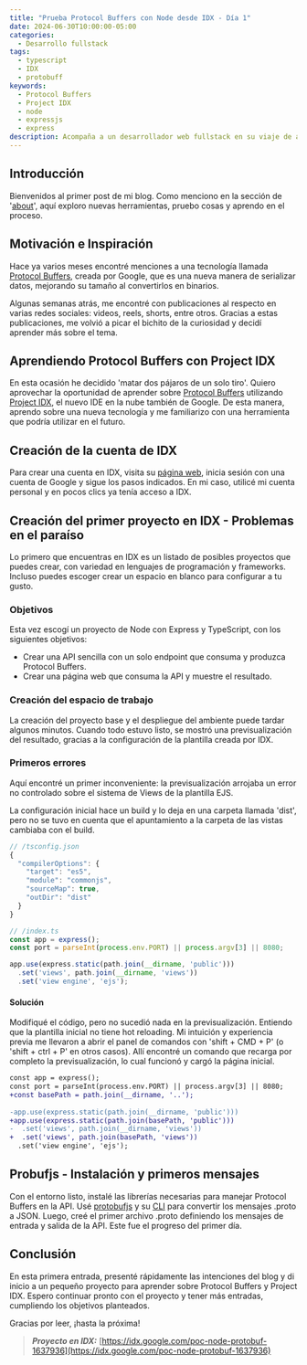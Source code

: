 ```yaml
---
title: "Prueba Protocol Buffers con Node desde IDX - Día 1"
date: 2024-06-30T10:00:00-05:00
categories:
  - Desarrollo fullstack
tags:
  - typescript
  - IDX
  - protobuff
keywords:
  - Protocol Buffers
  - Project IDX
  - node
  - expressjs
  - express
description: Acompaña a un desarrollador web fullstack en su viaje de aprendizaje con Protocol Buffers y Project IDX, el IDE en la nube de Google. Descubre cómo crear una API con Node, Express y TypeScript, resolver problemas y explorar nuevas tecnologías en su primer post.
---
```

## Introducción

Bienvenidos al primer post de mi blog. Como menciono en la sección de '[about](https://joav.github.io/desarrollando-al-desarrollador/about/)', aquí exploro nuevas herramientas, pruebo cosas y aprendo en el proceso.


## Motivación e Inspiración

Hace ya varios meses encontré menciones a una tecnología llamada [Protocol Buffers](https://protobuf.dev/), creada por Google, que es una nueva manera de serializar datos, mejorando su tamaño al convertirlos en binarios.

Algunas semanas atrás, me encontré con publicaciones al respecto en varias redes sociales: videos, reels, shorts, entre otros. Gracias a estas publicaciones, me volvió a picar el bichito de la curiosidad y decidí aprender más sobre el tema.


## Aprendiendo Protocol Buffers con Project IDX

En esta ocasión he decidido 'matar dos pájaros de un solo tiro'. Quiero aprovechar la oportunidad de aprender sobre [Protocol Buffers](https://protobuf.dev/) utilizando [Project IDX](https://idx.dev/), el nuevo IDE en la nube también de Google. De esta manera, aprendo sobre una nueva tecnología y me familiarizo con una herramienta que podría utilizar en el futuro.


## Creación de la cuenta de IDX

Para crear una cuenta en IDX, visita su [página web](https://idx.dev/), inicia sesión con una cuenta de Google y sigue los pasos indicados. En mi caso, utilicé mi cuenta personal y en pocos clics ya tenía acceso a IDX.


## Creación del primer proyecto en IDX - Problemas en el paraíso

Lo primero que encuentras en IDX es un listado de posibles proyectos que puedes crear, con variedad en lenguajes de programación y frameworks. Incluso puedes escoger crear un espacio en blanco para configurar a tu gusto.

### Objetivos

Esta vez escogí un proyecto de Node con Express y TypeScript, con los siguientes objetivos:
* Crear una API sencilla con un solo endpoint que consuma y produzca Protocol Buffers.
* Crear una página web que consuma la API y muestre el resultado.

### Creación del espacio de trabajo

La creación del proyecto base y el despliegue del ambiente puede tardar algunos minutos. Cuando todo estuvo listo, se mostró una previsualización del resultado, gracias a la configuración de la plantilla creada por IDX.

### Primeros errores

Aquí encontré un primer inconveniente: la previsualización arrojaba un error no controlado sobre el sistema de Views de la plantilla EJS.

La configuración inicial hace un build y lo deja en una carpeta llamada 'dist', pero no se tuvo en cuenta que el apuntamiento a la carpeta de las vistas cambiaba con el build.

```js
// /tsconfig.json
{
  "compilerOptions": {
    "target": "es5",
    "module": "commonjs",
    "sourceMap": true,
    "outDir": "dist"
  }
}
```

```ts
// /index.ts
const app = express();
const port = parseInt(process.env.PORT) || process.argv[3] || 8080;

app.use(express.static(path.join(__dirname, 'public')))
  .set('views', path.join(__dirname, 'views'))
  .set('view engine', 'ejs');
```

#### Solución

Modifiqué el código, pero no sucedió nada en la previsualización. Entiendo que la plantilla inicial no tiene hot reloading. Mi intuición y experiencia previa me llevaron a abrir el panel de comandos con 'shift + CMD + P' (o 'shift + ctrl + P' en otros casos). Allí encontré un comando que recarga por completo la previsualización, lo cual funcionó y cargó la página inicial.

```diff
const app = express();
const port = parseInt(process.env.PORT) || process.argv[3] || 8080;
+const basePath = path.join(__dirname, '..');
   
-app.use(express.static(path.join(__dirname, 'public')))
+app.use(express.static(path.join(basePath, 'public')))
-  .set('views', path.join(__dirname, 'views'))
+  .set('views', path.join(basePath, 'views'))
  .set('view engine', 'ejs');
```


## Probufjs - Instalación y primeros mensajes

Con el entorno listo, instalé las librerías necesarias para manejar Protocol Buffers en la API. Usé [protobufjs](https://www.npmjs.com/package/protobufjs) y su [CLI](https://www.npmjs.com/package/protobufjs-cli) para convertir los mensajes .proto a JSON. Luego, creé el primer archivo .proto definiendo los mensajes de entrada y salida de la API. Este fue el progreso del primer día.


## Conclusión

En esta primera entrada, presenté rápidamente las intenciones del blog y di inicio a un pequeño proyecto para aprender sobre Protocol Buffers y Project IDX. Espero continuar pronto con el proyecto y tener más entradas, cumpliendo los objetivos planteados.

Gracias por leer, ¡hasta la próxima!

> **_Proyecto en IDX:_**  [https://idx.google.com/poc-node-protobuf-1637936](https://idx.google.com/poc-node-protobuf-1637936)
